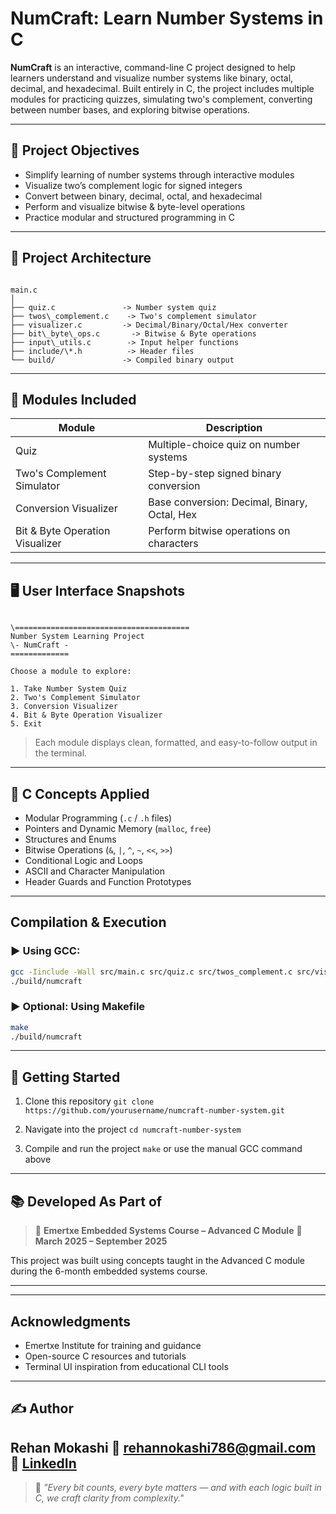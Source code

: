 # NumCraft: Learn Number Systems in C

**NumCraft** is an interactive, command-line C project designed to help learners understand and visualize number systems like binary, octal, decimal, and hexadecimal. Built entirely in C, the project includes multiple modules for practicing quizzes, simulating two's complement, converting between number bases, and exploring bitwise operations.

---

## 🎯 Project Objectives

- Simplify learning of number systems through interactive modules
- Visualize two’s complement logic for signed integers
- Convert between binary, decimal, octal, and hexadecimal
- Perform and visualize bitwise & byte-level operations
- Practice modular and structured programming in C

---

## 🧱 Project Architecture

```

main.c
│
├── quiz.c               -> Number system quiz
├── twos\_complement.c    -> Two's complement simulator
├── visualizer.c         -> Decimal/Binary/Octal/Hex converter
├── bit\_byte\_ops.c       -> Bitwise & Byte operations
├── input\_utils.c        -> Input helper functions
├── include/\*.h          -> Header files
└── build/               -> Compiled binary output

```

---

## 🧩 Modules Included

| Module                         | Description                                     |
|-------------------------------|-------------------------------------------------|
| Quiz                          | Multiple-choice quiz on number systems         |
| Two's Complement Simulator     | Step-by-step signed binary conversion          |
| Conversion Visualizer         | Base conversion: Decimal, Binary, Octal, Hex   |
| Bit & Byte Operation Visualizer | Perform bitwise operations on characters       |

---

## 🖥️ User Interface Snapshots

```

\=======================================
Number System Learning Project
\- NumCraft -
=============

Choose a module to explore:

1. Take Number System Quiz
2. Two's Complement Simulator
3. Conversion Visualizer
4. Bit & Byte Operation Visualizer
5. Exit

````

> Each module displays clean, formatted, and easy-to-follow output in the terminal.

---

## 🧠 C Concepts Applied

- Modular Programming (`.c` / `.h` files)
- Pointers and Dynamic Memory (`malloc`, `free`)
- Structures and Enums
- Bitwise Operations (`&`, `|`, `^`, `~`, `<<`, `>>`)
- Conditional Logic and Loops
- ASCII and Character Manipulation
- Header Guards and Function Prototypes

---

## Compilation & Execution

### ▶️ Using GCC:
```bash
gcc -Iinclude -Wall src/main.c src/quiz.c src/twos_complement.c src/visualizer.c src/bit_byte_ops.c src/input_utils.c -o build/numcraft
./build/numcraft
````

### ▶️ Optional: Using Makefile

```bash
make
./build/numcraft
```

---

## 🚀 Getting Started

1. Clone this repository
   `git clone https://github.com/yourusername/numcraft-number-system.git`

2. Navigate into the project
   `cd numcraft-number-system`

3. Compile and run the project
   `make` or use the manual GCC command above

---

## 📚 Developed As Part of

> 🏫 **Emertxe Embedded Systems Course – Advanced C Module**
> 📅 **March 2025 – September 2025**

This project was built using concepts taught in the Advanced C module during the 6-month embedded systems course.

---


---

## Acknowledgments

* Emertxe Institute for training and guidance
* Open-source C resources and tutorials
* Terminal UI inspiration from educational CLI tools

---

## ✍️ Author

**Rehan Mokashi**
📧 [rehannokashi786@gmail.com](mailto:rehannokashi786@gmail.com)
🔗 [LinkedIn](https://www.linkedin.com/in/rehan-mokashi-7b32472a2/)
---

> 💬 *"Every bit counts, every byte matters — and with each logic built in C, we craft clarity from complexity."*

```
